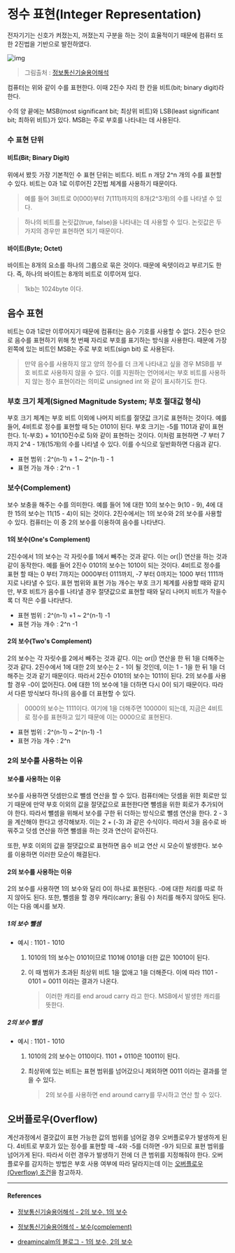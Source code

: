 # 정수 표현(Integer Representation)

전자기기는 신호가 켜졌는지, 꺼졌는지 구분을 하는 것이 효율적이기 때문에 컴퓨터 또한 2진법을 기반으로 발전하였다.

![img](http://ktword.co.kr/img_data/5048_1.jpg)

>   그림출처 : [정보통신기술용어해석](http://ktword.co.kr/abbr_view.php?nav=2&id=122&m_temp1=5048)

컴퓨터는 위와 같이 수를 표현한다. 이때 2진수 자리 한 칸을 비트(bit; binary digit)라 한다.

수의 양 끝에는 MSB(most significant bit; 최상위 비트)와 LSB(least significant bit; 최하위 비트)가 있다. MSB는 주로 부호를 나타내는 데 사용된다.

### 수 표현 단위

#### 비트(Bit; Binary Digit)

위에서 봤듯 가장 기본적인 수 표현 단위는 비트다. 비트 n 개당 2^n 개의 수를 표현할 수 있다. 비트는 0과 1로 이루어진 2진법 체계를 사용하기 때문이다.

>   예를 들어 3비트로 0(000)부터 7(111)까지의 8개(2^3개)의 수를 나타낼 수 있다.

>   하나의 비트를 논릿값(true, false)을 나타내는 데 사용할 수 있다. 논릿값은 두 가지의 경우만 표현하면 되기 때문이다.

#### 바이트(Byte; Octet)

바이트는 8개의 요소를 하나의 그룹으로 묶은 것이다. 때문에 옥텟이라고 부르기도 한다. 즉, 하나의 바이트는 8개의 비트로 이루어져 있다.

>   1kb는 1024byte 이다.

## 음수 표현

비트는 0과 1로만 이루어지기 때문에 컴퓨터는 음수 기호를 사용할 수 없다. 2진수 만으로 음수를 표현하기 위해 첫 번째 자리로 부호를 표기하는 방식을 사용한다. 때문에 가장 왼쪽에 있는 비트인 MSB는 주로 부호 비트(sign bit) 로 사용된다.

>   만약 음수를 사용하지 않고 양의 정수를 더 크게 나타내고 싶을 경우 MSB를 부호 비트로 사용하지 않을 수 있다. 이를 지원하는 언어에서는 부호 비트를 사용하지 않는 정수 표현이라는 의미로 unsigned int 와 같이 표시하기도 한다.

### 부호 크기 체계(Signed Magnitude System; 부호 절대값 형식)

부호 크기 체계는 부호 비트 이외에 나머지 비트를 절댓값 크기로 표현하는 것이다. 예를 들어, 4비트로 정수를 표현할 때 5는 0101이 된다. 부호 크기는 -5를 1101과 같이 표현한다. 1(-부호) + 101(10진수로 5)와 같이 표현하는 것이다. 이처럼 표현하면 -7 부터 7 까지 2^4 - 1개(15개)의 수를 나타낼 수 있다. 이를 수식으로 일반화하면 다음과 같다.

-   표현 범위 : 2^(n-1) + 1 ~ 2^(n-1) - 1
-   표현 가능 개수 : 2^n - 1

### 보수(Complement)

보수 보충을 해주는 수를 의미한다. 예를 들어 1에 대한 10의 보수는 9(10 - 9), 4에 대한 15의 보수는 11(15 - 4)이 되는 것이다. 2진수에서는 1의 보수와 2의 보수를 사용할 수 있다. 컴퓨터는 이 중 2의 보수를 이용하여 음수를 나타낸다.

#### 1의 보수(One's Complement)

2진수에서 1의 보수는 각 자릿수를 1에서 빼주는 것과 같다. 이는 or(|) 연산을 하는 것과 같이 동작한다. 예를 들어 2진수 0101의 보수는 1010이 되는 것이다. 4비트로 정수를 표현 할 때는 0 부터 7까지는 0000부터 0111까지, -7 부터 0까지는 1000 부터 1111까지로 나타낼 수 있다. 표현 범위와 표현 가능 개수는 부호 크기 체계를 사용할 때와 같지만, 부호 비트가 음수를 나타낼 경우 절댓값으로 표현할 때와 달리 나머지 비트가 작을수록 더 작은 수를 나타낸다.

-   표현 범위 : 2^(n-1) +1 ~ 2^(n-1) -1
-   표현 가능 개수 : 2^n -1

#### 2의 보수(Two's Complement)

2의 보수는 각 자릿수를 2에서 빼주는 것과 같다. 이는 or(|) 연산을 한 뒤 1을 더해주는 것과 같다. 2진수에서 1에 대한 2의 보수는 2 - 1이 될 것인데, 이는 1 - 1을 한 뒤 1을 더해주는 것과 같기 때문이다. 따라서 2진수 0101의 보수는 1011이 된다. 2의 보수를 사용할 경우 -0이 없어진다. 0에 대한 1의 보수에 1을 더하면 다시 0이 되기 때문이다. 따라서 다른 방식보다 하나의 음수를 더 표현할 수 있다.

>   0000의 보수는 1111이다. 여기에 1을 더해주면 10000이 되는데, 지금은 4비트로 정수를 표현하고 있기 때문에 이는 0000으로 표현된다.

-   표현 범위 : 2^(n-1) ~ 2^(n-1) -1
-   표현 가능 개수 : 2^n

### 2의 보수를 사용하는 이유

#### 보수를 사용하는 이유

보수를 사용하면 덧셈만으로 뺄셈 연산을 할 수 있다. 컴퓨터에는 덧셈을 위한 회로만 있기 때문에 만약 부호 이외의 값을 절댓값으로 표현한다면 뺄셈을 위한 회로가 추가되어야 한다. 따라서 뺄셈을 위해서 보수를 구한 뒤 더하는 방식으로 뺄셈 연산을 한다. 2 - 3을 계산해야 한다고 생각해보자. 이는 2 + (-3) 과 같은 수식이다. 따라서 3을 음수로 바꿔주고 덧셈 연산을 하면 뺄셈을 하는 것과 연산이 같아진다.

또한, 부호 이외의 값을 절댓값으로 표현하면 음수 비교 연산 시 모순이 발생한다. 보수를 이용하면 이러한 모순이 해결된다.

#### 2의 보수를 사용하는 이유

2의 보수를 사용하면 1의 보수와 달리 0이 하나로 표현된다. -0에 대한 처리를 따로 하지 않아도 된다. 또한, 뺄셈을 할 경우 캐리(carry; 올림 수) 처리를 해주지 않아도 된다. 이는 다음 예시를 보자.

##### 1의 보수 뺄셈

-   예시 : 1101 - 1010 

    1.  1010의 1의 보수는 0101이므로 1101에 0101을 더한 값은 10010이 된다. 

    2.  이 때 범위가 초과된 최상위 비트 1을 없애고 1을 더해준다. 이에 따라 1101 - 0101 = 0011 이라는 결과가 나온다.

        >   이러한 캐리를 end aroud carry 라고 한다. MSB에서 발생한 캐리를 뜻한다.

##### 2의 보수 뺄셈

-   예시 : 1101 - 1010

    1.  1010의 2의 보수는 0110이다. 1101 + 0110은 10011이 된다.

    2.  최상위에 있는 비트는 표현 범위를 넘어갔으니 제외하면 0011 이라는 결과를 얻을 수 있다.

        >   2의 보수를 사용하면 end around carry를 무시하고 연산 할 수 있다.

## 오버플로우(Overflow)

계산과정에서 결괏값이 표현 가능한 값의 범위를 넘어갈 경우 오버플로우가 발생하게 된다. 4비트로 부호가 있는 정수를 표현할 때 -4와 -5를 더하면 -9가 되므로 표현 범위를 넘어가게 된다. 따라서 이런 경우가 발생하기 전에 더 큰 범위를 지정해줘야 한다. 오버플로우를 감지하는 방법은 부호 사용 여부에 따라 달라지는데 이는 [오버플로우(Overflow) 조건](https://janggom.tistory.com/328)을 참고하자.

----

#### References

-   [정보통신기술용어해석 - 2의 보수, 1의 보수](http://ktword.co.kr/abbr_view.php?nav=2&id=122&m_temp1=4088)

-   [정보통신기술용어해석 - 보수(complement)](http://ktword.co.kr/abbr_view.php?nav=2&id=122&m_temp1=4556)

-   [dreamincalm의 블로그 - 1의 보수, 2의 보수](https://blog.naver.com/dreamincalm/130081559335)
